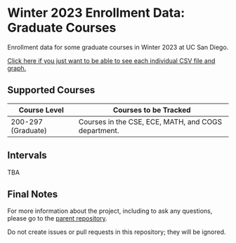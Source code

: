 # Winter 2023 Enrollment Data: Graduate Courses
Enrollment data for some graduate courses in Winter 2023 at UC San Diego.

[Click here if you just want to be able to see each individual CSV file and graph.](https://github.com/UCSD-Historical-Enrollment-Data/2023WinterGrad/blob/main/TOC.md)

## Supported Courses
| Course Level                   | Courses to be Tracked                               |
| ------------------------------ | --------------------------------------------------- | 
| 200-297 (Graduate)             | Courses in the CSE, ECE, MATH, and COGS department. |

## Intervals
TBA

## Final Notes
For more information about the project, including to ask any questions, please go to the [parent repository](https://github.com/ewang2002/UCSDHistEnrollData). 

Do not create issues or pull requests in this repository; they will be ignored. 

